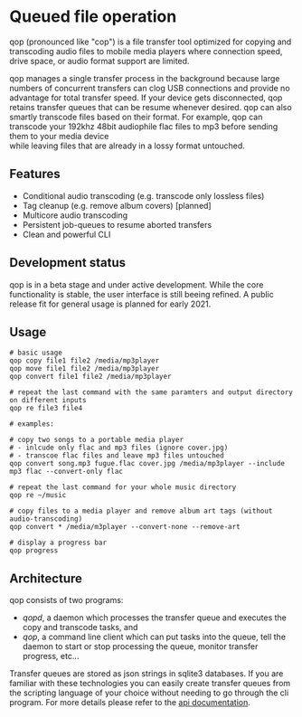 # Queued file operation 

qop (pronounced like "cop") is a file transfer tool optimized for copying and transcoding audio files to mobile 
media players where connection speed, drive space, or audio format support are limited.

qop manages a single transfer process in the background because large numbers of concurrent transfers can clog USB 
connections and provide no advantage for total transfer speed. If your device gets disconnected, qop retains transfer 
queues that can be resume whenever desired. qop can also smartly transcode files based on their format. For example, 
qop can transcode your 192khz 48bit audiophile flac files to mp3 before sending them to your media device  
while leaving files that are already in a lossy format untouched.


## Features

* Conditional audio transcoding (e.g. transcode only lossless files) 
* Tag cleanup (e.g. remove album covers) [planned]
* Multicore audio transcoding
* Persistent job-queues to resume aborted transfers 
* Clean and powerful CLI


## Development status

qop is in a beta stage and under active development. While the core functionality is stable, the user interface is still beeing refined. A public release fit for general usage is planned for early 2021.

## Usage 

```
# basic usage
qop copy file1 file2 /media/mp3player
qop move file1 file2 /media/mp3player
qop convert file1 file2 /media/mp3player

# repeat the last command with the same paramters and output directory on different inputs
qop re file3 file4

# examples: 

# copy two songs to a portable media player
# - inlcude only flac and mp3 files (ignore cover.jpg)
# - transcoe flac files and leave mp3 files untouched
qop convert song.mp3 fugue.flac cover.jpg /media/mp3player --include mp3 flac --convert-only flac 

# repeat the last command for your whole music directory
qop re ~/music

# copy files to a media player and remove album art tags (without audio-transcoding)
qop convert * /media/m3player --convert-none --remove-art  

# display a progress bar
qop progress 
```

## Architecture

qop consists of two programs: 

- *qopd*, a daemon which processes the transfer queue and executes the copy and transcode tasks, and 
- *qop*, a command line client which can put tasks into the queue, tell the daemon to start or stop processing the queue, monitor transfer progress, etc...
    
Transfer queues are stored as json strings in sqlite3 databases. If you are familiar with these 
technologies you can easily create transfer queues from the scripting language of your choice without needing to
go through the cli program. For more details please refer to the [api documentation](https://s-fleck.github.io/qop/).
 
